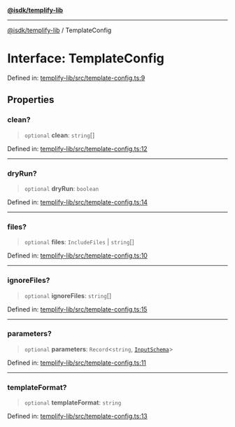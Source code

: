 [**@isdk/templify-lib**](../README.md)

***

[@isdk/templify-lib](../globals.md) / TemplateConfig

# Interface: TemplateConfig

Defined in: [templify-lib/src/template-config.ts:9](https://github.com/isdk/templify-lib.js/blob/a4bd00ad1125d7bea4f09fdb1587c7d10c774e22/src/template-config.ts#L9)

## Properties

### clean?

> `optional` **clean**: `string`[]

Defined in: [templify-lib/src/template-config.ts:12](https://github.com/isdk/templify-lib.js/blob/a4bd00ad1125d7bea4f09fdb1587c7d10c774e22/src/template-config.ts#L12)

***

### dryRun?

> `optional` **dryRun**: `boolean`

Defined in: [templify-lib/src/template-config.ts:14](https://github.com/isdk/templify-lib.js/blob/a4bd00ad1125d7bea4f09fdb1587c7d10c774e22/src/template-config.ts#L14)

***

### files?

> `optional` **files**: `IncludeFiles` \| `string`[]

Defined in: [templify-lib/src/template-config.ts:10](https://github.com/isdk/templify-lib.js/blob/a4bd00ad1125d7bea4f09fdb1587c7d10c774e22/src/template-config.ts#L10)

***

### ignoreFiles?

> `optional` **ignoreFiles**: `string`[]

Defined in: [templify-lib/src/template-config.ts:15](https://github.com/isdk/templify-lib.js/blob/a4bd00ad1125d7bea4f09fdb1587c7d10c774e22/src/template-config.ts#L15)

***

### parameters?

> `optional` **parameters**: `Record`\<`string`, [`InputSchema`](InputSchema.md)\>

Defined in: [templify-lib/src/template-config.ts:11](https://github.com/isdk/templify-lib.js/blob/a4bd00ad1125d7bea4f09fdb1587c7d10c774e22/src/template-config.ts#L11)

***

### templateFormat?

> `optional` **templateFormat**: `string`

Defined in: [templify-lib/src/template-config.ts:13](https://github.com/isdk/templify-lib.js/blob/a4bd00ad1125d7bea4f09fdb1587c7d10c774e22/src/template-config.ts#L13)
